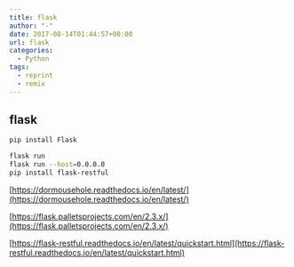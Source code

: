 ```yaml
---
title: flask
author: "-"
date: 2017-08-14T01:44:57+00:00
url: flask
categories:
  - Python
tags:
  - reprint
  - remix
---
```

## flask

```bash
pip install Flask

flask run
flask run --host=0.0.0.0
pip install flask-restful
```

[https://dormousehole.readthedocs.io/en/latest/](https://dormousehole.readthedocs.io/en/latest/)

[https://flask.palletsprojects.com/en/2.3.x/](https://flask.palletsprojects.com/en/2.3.x/)

[https://flask-restful.readthedocs.io/en/latest/quickstart.html](https://flask-restful.readthedocs.io/en/latest/quickstart.html)
